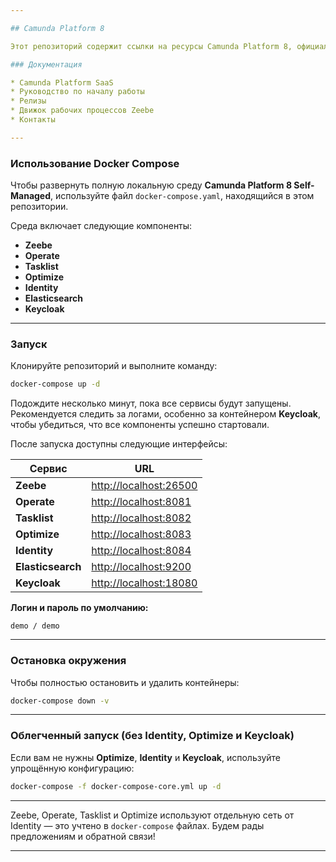 ```yaml
---

## Camunda Platform 8

Этот репозиторий содержит ссылки на ресурсы Camunda Platform 8, официальные релизы и файл `docker-compose.yaml` для локального развертывания.

### Документация

* Camunda Platform SaaS
* Руководство по началу работы
* Релизы
* Движок рабочих процессов Zeebe
* Контакты

---
```


### Использование Docker Compose

Чтобы развернуть полную локальную среду **Camunda Platform 8 Self-Managed**, используйте файл `docker-compose.yaml`, находящийся в этом репозитории.

Среда включает следующие компоненты:

* **Zeebe**
* **Operate**
* **Tasklist**
* **Optimize**
* **Identity**
* **Elasticsearch**
* **Keycloak**

---

### Запуск

Клонируйте репозиторий и выполните команду:

```bash
docker-compose up -d
```

Подождите несколько минут, пока все сервисы будут запущены.
Рекомендуется следить за логами, особенно за контейнером **Keycloak**, чтобы убедиться, что все компоненты успешно стартовали.

После запуска доступны следующие интерфейсы:

| Сервис            | URL                                              |
| ----------------- | ------------------------------------------------ |
| **Zeebe**         | [http://localhost:26500](http://localhost:26500) |
| **Operate**       | [http://localhost:8081](http://localhost:8081)   |
| **Tasklist**      | [http://localhost:8082](http://localhost:8082)   |
| **Optimize**      | [http://localhost:8083](http://localhost:8083)   |
| **Identity**      | [http://localhost:8084](http://localhost:8084)   |
| **Elasticsearch** | [http://localhost:9200](http://localhost:9200)   |
| **Keycloak**      | [http://localhost:18080](http://localhost:18080) |

**Логин и пароль по умолчанию:**

```
demo / demo
```

---

### Остановка окружения

Чтобы полностью остановить и удалить контейнеры:

```bash
docker-compose down -v
```

---

### Облегченный запуск (без Identity, Optimize и Keycloak)

Если вам не нужны **Optimize**, **Identity** и **Keycloak**, используйте упрощённую конфигурацию:

```bash
docker-compose -f docker-compose-core.yml up -d
```

---

Zeebe, Operate, Tasklist и Optimize используют отдельную сеть от Identity — это учтено в `docker-compose` файлах.
Будем рады предложениям и обратной связи!

---
